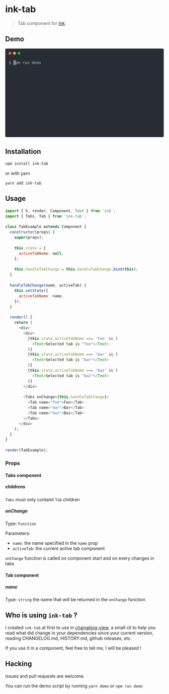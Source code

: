 # ink-tab

> Tab component for [Ink](https://github.com/vadimdemedes/ink).

## Demo

![Demo](media/demo.svg)

## Installation

```sh
npm install ink-tab
```

or with yarn

```
yarn add ink-tab
```

## Usage

```js
import { h, render, Component, Text } from 'ink';
import { Tabs, Tab } from 'ink-tab';

class TabExample extends Component {
  constructor(props) {
    super(props);

    this.state = {
      activeTabName: null,
    };

    this.handleTabChange = this.handleTabChange.bind(this);
  }

  handleTabChange(name, activeTab) {
    this.setState({
      activeTabName: name,
    });
  }

  render() {
    return (
      <div>
        <div>
          {this.state.activeTabName === 'foo' && (
            <Text>Selected tab is "foo"</Text>
          )}
          {this.state.activeTabName === 'bar' && (
            <Text>Selected tab is "bar"</Text>
          )}
          {this.state.activeTabName === 'baz' && (
            <Text>Selected tab is "baz"</Text>
          )}
        </div>

        <Tabs onChange={this.handleTabChange}>
          <Tab name="foo">Foo</Tab>
          <Tab name="bar">Bar</Tab>
          <Tab name="baz">Baz</Tab>
        </Tabs>
      </div>
    );
  }
}

render(TabExample);
```

### Props

#### Tabs component

##### childrens

`Tabs` must only containt `Tab` children

##### onChange

Type: `Function`

Parameters:

* `name`: the name specified in the `name` prop
* `activeTab`: the current active tab component

`onChange` function is called on component start and on every changes in tabs

#### Tab component

##### name

Type: `string`
the name that will be returned in the `onChange` function

## Who is using `ink-tab` ?

I created `ink-tab` at first to use in [changelog-view](https://github.com/jdeniau/changelog-view), a small cli to help you read what did change in your dependencies since your current version, reading CHANGELOG.md, HISTORY.md, github releases, etc.

If you use it in a component, feel free to tell me, I will be pleased !


## Hacking

Issues and pull requests are welcome.

You can run the demo script by running `yarn demo` or `npm run demo`
